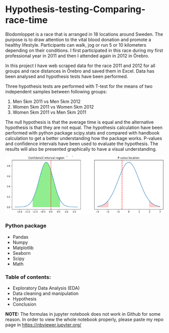 # Hypothesis-testing-Comparing-race-time

Blodomloppet is a race that is arranged in 18 locations around Sweden. The purpose is to draw attention to the vital blood donation and promote a healthy lifestyle. Participants can walk, jog or run 5 or 10 kilometers depending on their conditions. I first participated in this race during my first professional year in 2011 and then I attended again in 2012 in Örebro.

In this project I have web scraped data for the race 2011 and 2012 for all groups and race distances in Örebro and saved them in Excel. Data has been analysed and hypothesis tests have been performed.


Three hypothesis tests are performed with T-test for the means of two independent samples between following groups:  
1.    Men 5km 2011 vs Men 5km 2012
2.    Women 5km 2011 vs Women 5km 2012
3.    Women 5km 2011 vs Men 5km 2011

The null hypothesis is that the average time is equal and the alternative hypothesis is that they are not equal. The hypothesis calculation have been performed with python package scipy.stats and compared with handbook calculation to get a better understanding how the package works. P-values and confidence intervals have been used to evaluate the hypothesis. The results will also be presented graphically to have a visual understanding.

![significance.png](/Pics/significance.png)

### Python package 
* Pandas 
* Numpy 
* Matplotlib 
* Seaborn 
* Scipy
* Math


### Table of contents:
* Exploratory Data Analysis (EDA)
* Data cleaning and manipulation
* Hypothesis 
* Conclusion


<B>NOTE:</B> The formulas in jupyter notebook does not work in Github for some reason. In order to view the whole notebook properly, please paste my repo page in https://nbviewer.jupyter.org/ 

